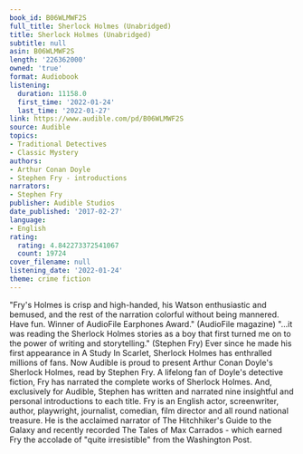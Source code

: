 ```yaml
---
book_id: B06WLMWF2S
full_title: Sherlock Holmes (Unabridged)
title: Sherlock Holmes (Unabridged)
subtitle: null
asin: B06WLMWF2S
length: '226362000'
owned: 'true'
format: Audiobook
listening:
  duration: 11158.0
  first_time: '2022-01-24'
  last_time: '2022-01-27'
link: https://www.audible.com/pd/B06WLMWF2S
source: Audible
topics:
- Traditional Detectives
- Classic Mystery
authors:
- Arthur Conan Doyle
- Stephen Fry - introductions
narrators:
- Stephen Fry
publisher: Audible Studios
date_published: '2017-02-27'
language:
- English
rating:
  rating: 4.842273372541067
  count: 19724
cover_filename: null
listening_date: '2022-01-24'
theme: crime fiction
---
```

"Fry's Holmes is crisp and high-handed, his Watson enthusiastic and bemused, and the rest of the narration colorful without being mannered. Have fun. Winner of AudioFile Earphones Award." (AudioFile magazine)
"...it was reading the Sherlock Holmes stories as a boy that first turned me on to the power of writing and storytelling." (Stephen Fry)
Ever since he made his first appearance in A Study In Scarlet, Sherlock Holmes has enthralled millions of fans. Now Audible is proud to present Arthur Conan Doyle's Sherlock Holmes, read by Stephen Fry. A lifelong fan of Doyle's detective fiction, Fry has narrated the complete works of Sherlock Holmes. And, exclusively for Audible, Stephen has written and narrated nine insightful and personal introductions to each title.
Fry is an English actor, screenwriter, author, playwright, journalist, comedian, film director and all round national treasure. He is the acclaimed narrator of The Hitchhiker's Guide to the Galaxy and recently recorded The Tales of Max Carrados - which earned Fry the accolade of "quite irresistible" from the Washington Post.
